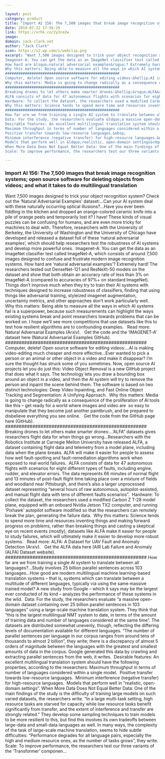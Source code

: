 ```yaml
---

layout: post
category: product
title: "Import AI 156: The 7,500 images that break image recognition systems; open source software for deleting objects from videos; and what it takes to do multilingual translation"
date: 2019-07-22 17:56:29
link: https://vrhk.co/2y3ce2w
image: 
domain: jack-clark.net
author: "Jack Clark"
icon: https://s2.wp.com/i/webclip.png
excerpt: "Want 7,500 images designed to trick your object recognition system? Check out the &lsquo;Natural Adversarial Examples&rsquo; dataset:&hellip;Can your AI system deal with these naturally occurring optical illusions?&hellip;Have you ever been fiddling in the kitchen and dropped an orange-colored ceramic knife into a pile of orange peels and temporarily lost it? I have! These kinds of visual puzzles can be confusing for humans, and are even more tricky for machines to deal with. Therefore, researchers with the University of Berkeley, the University of Washington and the University of Chicago have developed and released a dataset full of these &lsquo;natural adversarial examples&rsquo;, which should help researchers test the robustness of AI systems and develop more powerful ones.&nbsp;
Imagenet-A: You can get the data as an ImageNet classifier test called ImageNet-A, which consists of around 7,500 images designed to confuse and frustrate modern image recognition systems.
How hard are &lsquo;natural adversarial examples&rsquo;? Extremely hard! The researchers tested out DenseNet-121 and ResNeXt-50 models on the dataset and show that both obtain an accuracy rate of less than 3% on ImageNet-A (compared to accuracies of 97%+ on standard ImageNet). Things don&rsquo;t improve much when they try to train their AI systems with techniques designed to increase robustness of classifiers, finding that using things like adversarial training, styleized imagenet augmentation, uncertainty metrics, and other approaches don&rsquo;t work particularly well.&nbsp;
Why this matters: Being able to measure all the ways in which AI systems fail is a superpower, because such measurements can highlight the ways existing systems break and point researchers towards problems that can be worked on. I hope we&rsquo;ll see more competitions that use datasets like this to test how resilient algorithms are to confounding examples.&nbsp;&nbsp;&nbsp;Read more: Natural Adversarial Examples (Arxiv).&nbsp;&nbsp;&nbsp;Get the code and the &lsquo;IMAGENET-A&rsquo; dataset here (Natural Adversarial Examples GitHub).&nbsp;
####################################################
Computer, delete! Open source software for editing videos:&hellip;AI is making video-editing much cheaper and more effective&hellip;Ever wanted to pick a person or an animal or other object in a video and make it disappear? I&rsquo;m sure the thought has struck some of you sometimes. Now, open source AI projects let you do just this: Video Object Removal is a new GitHub project that does what it says. The technology lets you draw a bounding box around an object in a video, and then the AI system will try to remove the person and inpaint the scene behind them. The software is based on two distinct technologies: Deep Video Inpainting, and Fast Online Object Tracking and Segmentation: A Unifying Approach.&nbsp;
Why this matters: Media is going to change radically as a consequence of the proliferation of AI tools like this &ndash; get ready for a world where images and video are&nbsp; so easy to manipulate that they become just another paintbrush, and be prepared to disbelieve everything you see online.&nbsp;&nbsp;&nbsp;Get the code from the GitHub page here (GitHub).&nbsp;
####################################################
Breaking drones to let others make smarter drones:&hellip;&rsquo;ALFA&rdquo; datasets gives researchers flight data for when things go wrong&hellip;Researchers with the Robotics Institute at Carnegie Mellon University have released ALFA, a dataset containing flight data and telemetry from a model plane, including data when the plane breaks. ALFA will make it easier for people to assess how well fault-spotting and fault-remediation algorithms work when exposed to real world failures.&nbsp;
ALFA consists of data for 47 autonomous flights with scenarios for eight different types of faults, including engine, rudder, and elevator errors. The data represents 66 minutes of normal flight and 13 minutes of post-fault flight time taking place over a mixture of fields and woodland near Pittsburgh, and there&rsquo;s also a larger unprocessed dataset representing &ldquo;several hours of raw autonomous, autopilot-assisted, and manual flight data with tens of different faults scenarios&rdquo;.&nbsp;
Hardware: To collect the dataset, the researchers used a modified Carbon Z T-28 model plane, equipped with an onboard Nvidia Jetson TX2 computer, and running &lsquo;Pixhawk&rsquo; autopilot software modified so that the researchers can remotely break the plan, generating the failure data.&nbsp;
Why this matters: Science tends to spend more time and resources inventing things and making forward progress on problems, rather than breaking things and casting a skeptical eye on recent events (mostly); datasets like ALFA make it easier for people to study failures, which will ultimately make it easier to develop more robust systems.&nbsp;&nbsp;&nbsp;Read more: ALFA: A Dataset for UAV Fault and Anomaly Detection (Arxiv).&nbsp;&nbsp;&nbsp;Get the ALFA data here (AIR Lab Failure and Anomaly (ALFA) Dataset website).
####################################################
How far are we from training a single AI system to translate between all languages?&hellip;Study involves 25 billion parallel sentences across 103 languages&hellip;How good are modern multilingual machine learning-based translation systems &ndash; that is, systems which can translate between a multitude of different languages, typically via using the same massive trained model? A new study from Google &ndash; which it says may be the largest ever conducted of its kind &ndash; analyzes the performance of these systems in the wild.&nbsp;
Data: For the study, the researchers evaluate &ldquo;a massive open-domain dataset containing over 25 billion parallel sentences in 103 languages&rdquo; using a large-scale machine translation system. They think that &ldquo;this is the largest multilingual NMT system to date, in terms of the amount of training data and number of languages considered at the same time&rdquo;. The datasets are distributed somewhat unevenly, though, reflecting the differing levels of documentation available for different languages. &ldquo;The number of parallel sentences per language in our corpus ranges from around tens of thousands to almost 2 billion&rdquo;, they write; there is a discrepancy of almost 5 orders of magnitude between the languages with the greatest and smallest amounts of data in the corpus. Google generated this data by crawling and extracting parallel sentences from the web, it writes.&nbsp;
Desirable features: An excellent multilingual translation system should have the following properties, according to the researchers:
Maximum throughput in terms of number of languages considered within a single model.&nbsp;
Positive transfer towards low-resource languages.&nbsp;
Minimum interference (negative transfer) for high-resource languages.&nbsp;
Models that perform well in &ldquo;realistic, open-domain settings&rdquo;.
When More Data Does Not Equal Better Data: One of the main findings of the study is the difficulty of training large models on such varied datasets, the researchers write. &ldquo;In a large multi-task setting, high resource tasks are starved for capacity while low resource tasks benefit significantly from transfer, and the extent of interference and transfer are strongly related.&rdquo; They develop some sampling techniques to train models to be more resilient to this, but find this involves its own tradeoffs between large-data and small-data languages as well. In many ways, the complexity of the task of large-scale machine translation, seems to hide subtle difficulties: &ldquo;Performance degrades for all language pairs, especially the high and medium resource ones, as the number of tasks grows&rdquo;, they write.&nbsp;
Scale: To improve performance, the researchers test our three variants of the &lsquo;Transformer&rsquo; componen…"

---
```


### Import AI 156: The 7,500 images that break image recognition systems; open source software for deleting objects from videos; and what it takes to do multilingual translation

Want 7,500 images designed to trick your object recognition system? Check out the &lsquo;Natural Adversarial Examples&rsquo; dataset:&hellip;Can your AI system deal with these naturally occurring optical illusions?&hellip;Have you ever been fiddling in the kitchen and dropped an orange-colored ceramic knife into a pile of orange peels and temporarily lost it? I have! These kinds of visual puzzles can be confusing for humans, and are even more tricky for machines to deal with. Therefore, researchers with the University of Berkeley, the University of Washington and the University of Chicago have developed and released a dataset full of these &lsquo;natural adversarial examples&rsquo;, which should help researchers test the robustness of AI systems and develop more powerful ones.&nbsp;
Imagenet-A: You can get the data as an ImageNet classifier test called ImageNet-A, which consists of around 7,500 images designed to confuse and frustrate modern image recognition systems.
How hard are &lsquo;natural adversarial examples&rsquo;? Extremely hard! The researchers tested out DenseNet-121 and ResNeXt-50 models on the dataset and show that both obtain an accuracy rate of less than 3% on ImageNet-A (compared to accuracies of 97%+ on standard ImageNet). Things don&rsquo;t improve much when they try to train their AI systems with techniques designed to increase robustness of classifiers, finding that using things like adversarial training, styleized imagenet augmentation, uncertainty metrics, and other approaches don&rsquo;t work particularly well.&nbsp;
Why this matters: Being able to measure all the ways in which AI systems fail is a superpower, because such measurements can highlight the ways existing systems break and point researchers towards problems that can be worked on. I hope we&rsquo;ll see more competitions that use datasets like this to test how resilient algorithms are to confounding examples.&nbsp;&nbsp;&nbsp;Read more: Natural Adversarial Examples (Arxiv).&nbsp;&nbsp;&nbsp;Get the code and the &lsquo;IMAGENET-A&rsquo; dataset here (Natural Adversarial Examples GitHub).&nbsp;
####################################################
Computer, delete! Open source software for editing videos:&hellip;AI is making video-editing much cheaper and more effective&hellip;Ever wanted to pick a person or an animal or other object in a video and make it disappear? I&rsquo;m sure the thought has struck some of you sometimes. Now, open source AI projects let you do just this: Video Object Removal is a new GitHub project that does what it says. The technology lets you draw a bounding box around an object in a video, and then the AI system will try to remove the person and inpaint the scene behind them. The software is based on two distinct technologies: Deep Video Inpainting, and Fast Online Object Tracking and Segmentation: A Unifying Approach.&nbsp;
Why this matters: Media is going to change radically as a consequence of the proliferation of AI tools like this &ndash; get ready for a world where images and video are&nbsp; so easy to manipulate that they become just another paintbrush, and be prepared to disbelieve everything you see online.&nbsp;&nbsp;&nbsp;Get the code from the GitHub page here (GitHub).&nbsp;
####################################################
Breaking drones to let others make smarter drones:&hellip;&rsquo;ALFA&rdquo; datasets gives researchers flight data for when things go wrong&hellip;Researchers with the Robotics Institute at Carnegie Mellon University have released ALFA, a dataset containing flight data and telemetry from a model plane, including data when the plane breaks. ALFA will make it easier for people to assess how well fault-spotting and fault-remediation algorithms work when exposed to real world failures.&nbsp;
ALFA consists of data for 47 autonomous flights with scenarios for eight different types of faults, including engine, rudder, and elevator errors. The data represents 66 minutes of normal flight and 13 minutes of post-fault flight time taking place over a mixture of fields and woodland near Pittsburgh, and there&rsquo;s also a larger unprocessed dataset representing &ldquo;several hours of raw autonomous, autopilot-assisted, and manual flight data with tens of different faults scenarios&rdquo;.&nbsp;
Hardware: To collect the dataset, the researchers used a modified Carbon Z T-28 model plane, equipped with an onboard Nvidia Jetson TX2 computer, and running &lsquo;Pixhawk&rsquo; autopilot software modified so that the researchers can remotely break the plan, generating the failure data.&nbsp;
Why this matters: Science tends to spend more time and resources inventing things and making forward progress on problems, rather than breaking things and casting a skeptical eye on recent events (mostly); datasets like ALFA make it easier for people to study failures, which will ultimately make it easier to develop more robust systems.&nbsp;&nbsp;&nbsp;Read more: ALFA: A Dataset for UAV Fault and Anomaly Detection (Arxiv).&nbsp;&nbsp;&nbsp;Get the ALFA data here (AIR Lab Failure and Anomaly (ALFA) Dataset website).
####################################################
How far are we from training a single AI system to translate between all languages?&hellip;Study involves 25 billion parallel sentences across 103 languages&hellip;How good are modern multilingual machine learning-based translation systems &ndash; that is, systems which can translate between a multitude of different languages, typically via using the same massive trained model? A new study from Google &ndash; which it says may be the largest ever conducted of its kind &ndash; analyzes the performance of these systems in the wild.&nbsp;
Data: For the study, the researchers evaluate &ldquo;a massive open-domain dataset containing over 25 billion parallel sentences in 103 languages&rdquo; using a large-scale machine translation system. They think that &ldquo;this is the largest multilingual NMT system to date, in terms of the amount of training data and number of languages considered at the same time&rdquo;. The datasets are distributed somewhat unevenly, though, reflecting the differing levels of documentation available for different languages. &ldquo;The number of parallel sentences per language in our corpus ranges from around tens of thousands to almost 2 billion&rdquo;, they write; there is a discrepancy of almost 5 orders of magnitude between the languages with the greatest and smallest amounts of data in the corpus. Google generated this data by crawling and extracting parallel sentences from the web, it writes.&nbsp;
Desirable features: An excellent multilingual translation system should have the following properties, according to the researchers:
Maximum throughput in terms of number of languages considered within a single model.&nbsp;
Positive transfer towards low-resource languages.&nbsp;
Minimum interference (negative transfer) for high-resource languages.&nbsp;
Models that perform well in &ldquo;realistic, open-domain settings&rdquo;.
When More Data Does Not Equal Better Data: One of the main findings of the study is the difficulty of training large models on such varied datasets, the researchers write. &ldquo;In a large multi-task setting, high resource tasks are starved for capacity while low resource tasks benefit significantly from transfer, and the extent of interference and transfer are strongly related.&rdquo; They develop some sampling techniques to train models to be more resilient to this, but find this involves its own tradeoffs between large-data and small-data languages as well. In many ways, the complexity of the task of large-scale machine translation, seems to hide subtle difficulties: &ldquo;Performance degrades for all language pairs, especially the high and medium resource ones, as the number of tasks grows&rdquo;, they write.&nbsp;
Scale: To improve performance, the researchers test our three variants of the &lsquo;Transformer&rsquo; componen…
